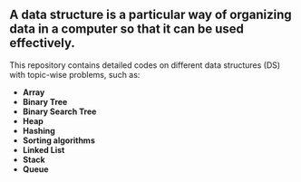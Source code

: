 ##  A data structure is a particular way of organizing data in a computer so that it can be used effectively.

 This repository contains detailed codes on different data structures (DS) with topic-wise problems, such as:

- **Array**
- **Binary Tree**
- **Binary Search Tree**
- **Heap**
- **Hashing**
- **Sorting algorithms**
- **Linked List**
- **Stack**
- **Queue**